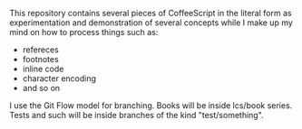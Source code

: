 This repository contains several pieces of CoffeeScript in the literal form as
experimentation and demonstration of several concepts while I make up my mind
on how to process things such as:

* refereces
* footnotes
* inline code
* character encoding
* and so on

I use the Git Flow model for branching. Books will be inside lcs/book series.
Tests and such will be inside branches of the kind "test/something".
